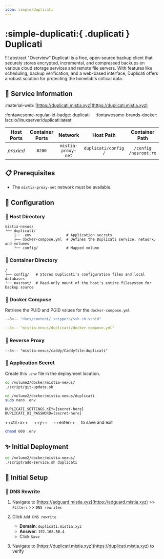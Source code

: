 ```yaml
---
icon: simple/duplicati
---
```


# :simple-duplicati:{ .duplicati } Duplicati

<!-- markdownlint-disable MD033 -->

!!! abstract "Overview"
    Duplicati is a free, open-source backup client that securely stores encrypted, incremental, and compressed backups on various cloud storage services and remote file servers. With features like scheduling, backup verification, and a web-based interface, Duplicati offers a robust solution for protecting the homelab's critical data.

## 📑 Service Information

:material-web: [https://duplicati.mistia.xyz](https://duplicati.mistia.xyz)

:fontawesome-regular-id-badge: duplicati &nbsp;&nbsp;&nbsp; :fontawesome-brands-docker: lscr.io/linuxserver/duplicati:latest

| Host Ports | Container Ports | Network | Host Path | Container Path |
|:----------:|:---------------:|:----------------:|:---------------------------:|:--------------:|
| *proxied* | `8200` | `mistia-proxy-net` | `duplicati/config`<br>`/` | `/config`<br>`/nasroot:ro` |

## 📋 Prerequisites

- The `mistia-proxy-net` network must be available.

## 🔧 Configuration

### 📂 Host Directory

```text
mistia-nexus/
└── duplicati/
    ├── .env                # Application secrets
    ├── docker-compose.yml  # Defines the Duplicati service, network, and volumes
    └── config/             # Mapped volume
```

### 📁 Container Directory

```text
/
├── config/   # Stores Duplicati's configuration files and local databases
└── nasroot/  # Read-only mount of the host's entire filesystem for backup source
```

### 🐋 Docker Compose

Retrieve the PUID and PGID values for the `docker-compose.yml`

```bash
--8<-- "docs/content/.snippets/ssh.sh:sshid"
```

```yaml title="docker-compose.yml"
--8<-- "mistia-nexus/duplicati/docker-compose.yml"
```

### 🔀 Reverse Proxy

```Caddyfile title="Caddyfile"
--8<-- "mistia-nexus/caddy/Caddyfile:duplicati"
```

### 📄 Application Secret

Create this `.env` file in the deployment location.

```bash
cd /volume2/docker/mistia-nexus/
./script/git-update.sh

cd /volume2/docker/mistia-nexus/duplicati
sudo nano .env
```

```text title=".env"
DUPLICATI_SETTINGS_KEY=[secret-here]
DUPLICATI_UI_PASSWORD=[secret-here]
```

++ctrl+x++ &nbsp;&nbsp;&nbsp; ++y++ &nbsp;&nbsp;&nbsp; ++enter++ &nbsp;&nbsp;&nbsp; to save and exit

```bash
chmod 600 .env
```

## ✨ Initial Deployment

```bash
cd /volume2/docker/mistia-nexus/
./script/add-service.sh duplicati
```

## 🚀 Initial Setup

### 📝 DNS Rewrite

1. Navigate to [https://adguard.mistia.xyz](https://adguard.mistia.xyz) >> `Filters` >> `DNS rewrites`

2. Click `Add DNS rewrite`
      - **Domain**: `duplicati.mistia.xyz`
      - **Answer**: `192.168.50.4`
      - Click `Save`

3. Navigate to [https://duplicati.mistia.xyz](https://duplicati.mistia.xyz) to verify
